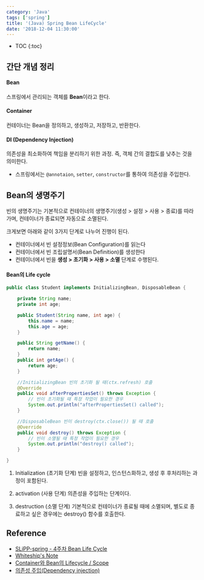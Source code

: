 ```yaml
---
category: 'Java'
tags: ['spring']
title: '(Java) Spring Bean LifeCycle'
date: '2018-12-04 11:30:00'
---
```


- TOC
  {:toc}

## 간단 개념 정리

#### Bean

스프링에서 관리되는 객체를 **Bean**이라고 한다.

#### Container

컨테이너는 Bean을 정의하고, 생성하고, 저장하고, 반환한다.

#### DI (Dependency Injection)

의존성을 최소화하여 책임을 분리하기 위한 과정. 즉, 객체 간의 결합도를 낮추는 것을 의미한다.

- 스프링에서는 `@annotaion`, `setter`, `constructor`를 통하여 의존성을 주입한다.

## Bean의 생명주기

빈의 생명주기는 기본적으로 컨테이너의 생명주기(생성 > 설정 > 사용 > 종료)를 따라가며, 컨테이너가 종료되면 자동으로 소멸된다.

크게보면 아래와 같이 3가지 단계로 나누어 진행이 된다.

- 컨테이너에서 빈 설정정보(Bean Configuration)를 읽는다
- 컨테이너에서 빈 조립설명서(Bean Definition)를 생성한다
- 컨테이너에서 빈을 **생성 > 초기화 > 사용 > 소멸** 단계로 수행된다.

#### Bean의 Life cycle

```java
public class Student implements InitializingBean, DisposableBean {

    private String name;
    private int age;

    public Student(String name, int age) {
        this.name = name;
        this.age = age;
    }

    public String getName() {
        return name;
    }
    public int getAge() {
        return age;
    }

    //InitializingBean 빈의 초기화 될 때(ctx.refresh) 호출
    @Override
    public void afterPropertiesSet() throws Exception {
        // 빈이 초기화될 때 특정 작업이 필요한 경우
        System.out.println("afterPropertiesSet() called");
    }

    //DisposableBean 빈이 destroy(ctx.close()) 될 때 호출
    @Override
    public void destroy() throws Exception {
        // 빈이 소멸될 때 특정 작업이 필요한 경우
        System.out.println("destroy() called");
    }

}
```

1. Initialization (초기화 단계)
   빈을 설정하고, 인스턴스화하고, 생성 후 후처리하는 과정이 포함된다.

2. activation (사용 단계)
   의존성을 주입하는 단계이다.

3. destruction (소멸 단계)
   기본적으로 컨테이너가 종료될 때에 소멸되며, 별도로 종료하고 싶은 경우에는 destroy() 함수를 호출한다.

## Reference

- [SLiPP-spring - 4주차 Bean Life Cycle](https://www.slipp.net/wiki/pages/viewpage.action?pageId=25528047)
- [Whiteship's Note](http://whiteship.tistory.com/791)
- [Container와 Bean의 Lifecycle / Scope](https://kutar37.tistory.com/entry/Container%EC%99%80-Bean%EC%9D%98-Lifecycle-Scope)
- [의존성 주입(Dependency injection)](https://www.slideshare.net/baejjae93/dependency-injection-36867592)
